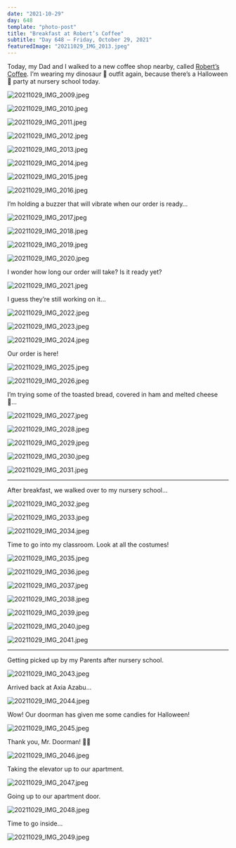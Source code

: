 ```yaml
---
date: "2021-10-29"
day: 648
template: "photo-post"
title: "Breakfast at Robert’s Coffee"
subtitle: "Day 648 – Friday, October 29, 2021"
featuredImage: "20211029_IMG_2013.jpeg"
---
```


Today, my Dad and I walked to a new coffee shop nearby, called <a href="http://robertscoffee.co.jp/">Robert’s Coffee</a>. I’m wearing my dinosaur 🦖 outfit again, because there’s a Halloween 🎃 party at nursery school today.

![20211029_IMG_2009.jpeg](20211029_IMG_2009.jpeg)

![20211029_IMG_2010.jpeg](20211029_IMG_2010.jpeg)

![20211029_IMG_2011.jpeg](20211029_IMG_2011.jpeg)

![20211029_IMG_2012.jpeg](20211029_IMG_2012.jpeg)

![20211029_IMG_2013.jpeg](20211029_IMG_2013.jpeg)

![20211029_IMG_2014.jpeg](20211029_IMG_2014.jpeg)

![20211029_IMG_2015.jpeg](20211029_IMG_2015.jpeg)

![20211029_IMG_2016.jpeg](20211029_IMG_2016.jpeg)

I’m holding a buzzer that will vibrate when our order is ready…

![20211029_IMG_2017.jpeg](20211029_IMG_2017.jpeg)

![20211029_IMG_2018.jpeg](20211029_IMG_2018.jpeg)

![20211029_IMG_2019.jpeg](20211029_IMG_2019.jpeg)

![20211029_IMG_2020.jpeg](20211029_IMG_2020.jpeg)

I wonder how long our order will take? Is it ready yet?

![20211029_IMG_2021.jpeg](20211029_IMG_2021.jpeg)

I guess they’re still working on it…

![20211029_IMG_2022.jpeg](20211029_IMG_2022.jpeg)

![20211029_IMG_2023.jpeg](20211029_IMG_2023.jpeg)

![20211029_IMG_2024.jpeg](20211029_IMG_2024.jpeg)

Our order is here!

![20211029_IMG_2025.jpeg](20211029_IMG_2025.jpeg)

![20211029_IMG_2026.jpeg](20211029_IMG_2026.jpeg)

I’m trying some of the toasted bread, covered in ham and melted cheese 🧀…

![20211029_IMG_2027.jpeg](20211029_IMG_2027.jpeg)

![20211029_IMG_2028.jpeg](20211029_IMG_2028.jpeg)

![20211029_IMG_2029.jpeg](20211029_IMG_2029.jpeg)

![20211029_IMG_2030.jpeg](20211029_IMG_2030.jpeg)

![20211029_IMG_2031.jpeg](20211029_IMG_2031.jpeg)

<hr />

After breakfast, we walked over to my nursery school…

![20211029_IMG_2032.jpeg](20211029_IMG_2032.jpeg)

![20211029_IMG_2033.jpeg](20211029_IMG_2033.jpeg)

![20211029_IMG_2034.jpeg](20211029_IMG_2034.jpeg)

Time to go into my classroom. Look at all the costumes!

![20211029_IMG_2035.jpeg](20211029_IMG_2035.jpeg)

![20211029_IMG_2036.jpeg](20211029_IMG_2036.jpeg)

![20211029_IMG_2037.jpeg](20211029_IMG_2037.jpeg)

![20211029_IMG_2038.jpeg](20211029_IMG_2038.jpeg)

![20211029_IMG_2039.jpeg](20211029_IMG_2039.jpeg)

![20211029_IMG_2040.jpeg](20211029_IMG_2040.jpeg)

![20211029_IMG_2041.jpeg](20211029_IMG_2041.jpeg)

<hr />

Getting picked up by my Parents after nursery school.

![20211029_IMG_2043.jpeg](20211029_IMG_2043.jpeg)

Arrived back at Axia Azabu…

![20211029_IMG_2044.jpeg](20211029_IMG_2044.jpeg)

Wow! Our doorman has given me some candies for Halloween!

![20211029_IMG_2045.jpeg](20211029_IMG_2045.jpeg)

Thank you, Mr. Doorman! 🙇‍♂️

![20211029_IMG_2046.jpeg](20211029_IMG_2046.jpeg)

Taking the elevator up to our apartment.

![20211029_IMG_2047.jpeg](20211029_IMG_2047.jpeg)

Going up to our apartment door.

![20211029_IMG_2048.jpeg](20211029_IMG_2048.jpeg)

Time to go inside…

![20211029_IMG_2049.jpeg](20211029_IMG_2049.jpeg)
